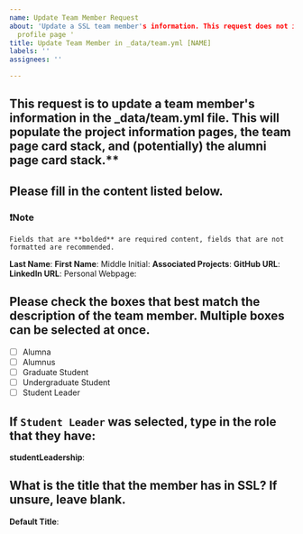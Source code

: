 ```yaml
---
name: Update Team Member Request
about: 'Update a SSL team member's information. This request does not include the member''s
  profile page '
title: Update Team Member in _data/team.yml [NAME]
labels: ''
assignees: ''

---
```


## This request is to update a team member's information in the _data/team.yml file. This will populate the project information pages, the team page card stack, and (potentially) the alumni page card stack.**

## Please fill in the content listed below.

### ❗Note

`Fields that are **bolded** are required content, fields that are not formatted are recommended.`  
 
**Last Name**:
**First Name**:
Middle Initial:
**Associated Projects**:
**GitHub URL**:
**LinkedIn URL**:
Personal Webpage: 

## Please check the boxes that best match the description of the team member. Multiple boxes can be selected at once.

- [ ] Alumna
- [ ] Alumnus
- [ ] Graduate Student
- [ ] Undergraduate Student
- [ ] Student Leader

## If `Student Leader` was selected, type in the role that they have:

**studentLeadership**:

## What is the title that the member has in SSL? If unsure, leave blank.

**Default Title**:
